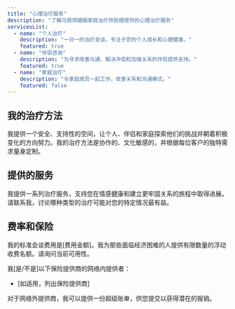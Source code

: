 ```yaml
---
title: "心理治疗服务"
description: "了解马佩琪婚姻家庭治疗师助理提供的心理治疗服务"
servicesList:
  - name: "个人治疗"
    description: "一对一的治疗会谈，专注于您的个人成长和心理健康。"
    featured: true
  - name: "伴侣咨询"
    description: "为寻求改善沟通、解决冲突和加强关系的伴侣提供支持。"
    featured: true
  - name: "家庭治疗"
    description: "与家庭成员一起工作，改善关系和沟通模式。"
    featured: false
---
```


## 我的治疗方法

我提供一个安全、支持性的空间，让个人、伴侣和家庭探索他们的挑战并朝着积极变化的方向努力。我的治疗方法是协作的、文化敏感的，并根据每位客户的独特需求量身定制。

## 提供的服务

我提供一系列治疗服务，支持您在情感健康和建立更牢固关系的旅程中取得进展。请联系我，讨论哪种类型的治疗可能对您的特定情况最有益。

## 费率和保险

我的标准会谈费用是[费用金额]。我为那些面临经济困难的人提供有限数量的浮动收费名额。请询问当前可用性。

我[是/不是]以下保险提供商的网络内提供者：
- [如适用，列出保险提供商]

对于网络外提供商，我可以提供一份超级账单，供您提交以获得潜在的报销。